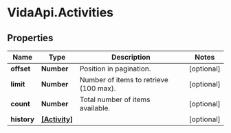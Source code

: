 # VidaApi.Activities

## Properties
Name | Type | Description | Notes
------------ | ------------- | ------------- | -------------
**offset** | **Number** | Position in pagination. | [optional] 
**limit** | **Number** | Number of items to retrieve (100 max). | [optional] 
**count** | **Number** | Total number of items available. | [optional] 
**history** | [**[Activity]**](Activity.md) |  | [optional] 


